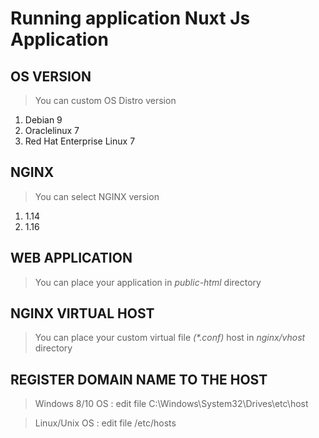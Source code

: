 # Running application Nuxt Js Application

## OS VERSION

> You can custom OS Distro version

1. Debian 9
2. Oraclelinux 7
3. Red Hat Enterprise Linux 7

## NGINX

> You can select NGINX version

1. 1.14
2. 1.16

## WEB APPLICATION

> You can place your application in *public-html* directory

## NGINX VIRTUAL HOST

> You can place your custom virtual file _(*.conf)_ host in *nginx/vhost* directory

## REGISTER DOMAIN NAME TO THE HOST

> Windows 8/10 OS : edit file C:\Windows\System32\Drives\etc\host

> Linux/Unix OS : edit file /etc/hosts
